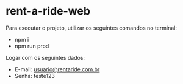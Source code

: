 # rent-a-ride-web

Para executar o projeto, utilizar os seguintes comandos no terminal:

- npm i
- npm run prod

Logar com os seguintes dados: 

- E-mail: usuario@rentaride.com.br
- Senha: teste123
